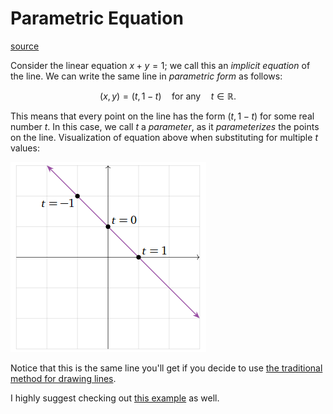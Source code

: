 
# Parametric Equation

[source](https://textbooks.math.gatech.edu/ila/systems-of-eqns.html#specialcase-13)

Consider the linear equation $x+y=1$; we call this an _implicit equation_ of the line. We can write the same line in _parametric form_ as follows:

$$ (x,y)=(t,1-t)\quad\text{for any}\quad t\in\mathbb{R}.$$

This means that every point on the line has the form $(t,1−t)$ for some real number $t$. In this case, we call $t$ a _parameter_, as it _parameterizes_ the points on the line. Visualization of equation above when substituting for multiple $t$ values:

![](Attachments%20-%20Line%20Equations/Pasted%20image%2020231116045520.png)

Notice that this is the same line you'll get if you decide to use [the traditional method for drawing lines](https://www.radfordmathematics.com/algebra/line-equations/line-equations-drawing-line-from-equation.html).

I highly suggest checking out [this example](https://textbooks.math.gatech.edu/ila/systems-of-eqns.html#specialcase-13:~:text=1-,Now%20consider%20the%20system%20of%20two%20linear%20equations,-B) as well.

